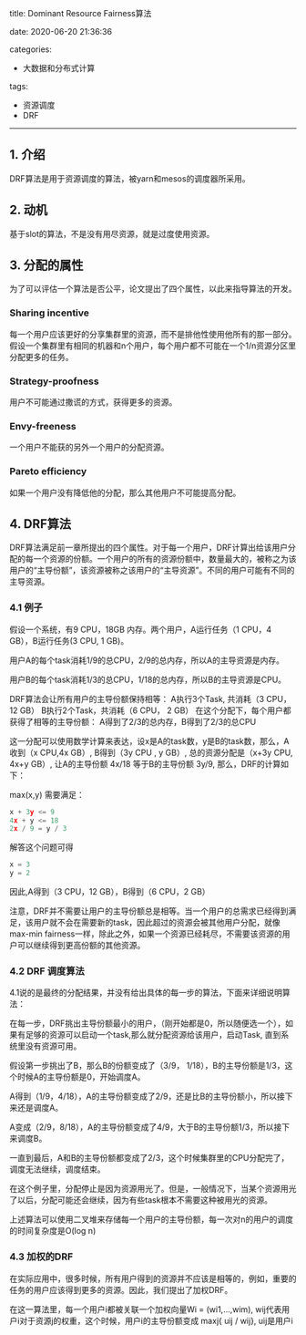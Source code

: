 title: Dominant Resource Fairness算法

date: 2020-06-20 21:36:36

categories:
- 大数据和分布式计算

tags:
- 资源调度
- DRF

---

## 1. 介绍

DRF算法是用于资源调度的算法，被yarn和mesos的调度器所采用。

## 2. 动机

基于slot的算法，不是没有用尽资源，就是过度使用资源。

## 3. 分配的属性

为了可以评估一个算法是否公平，论文提出了四个属性，以此来指导算法的开发。

### Sharing incentive

每一个用户应该更好的分享集群里的资源，而不是排他性使用他所有的那一部分。假设一个集群里有相同的机器和n个用户，每个用户都不可能在一个1/n资源分区里分配更多的任务。

### Strategy-proofness

用户不可能通过撒谎的方式，获得更多的资源。

### Envy-freeness

一个用户不能获的另外一个用户的分配资源。

### Pareto efficiency

如果一个用户没有降低他的分配，那么其他用户不可能提高分配。

## 4. DRF算法

DRF算法满足前一章所提出的四个属性。对于每一个用户，DRF计算出给该用户分配的每一个资源的份额。一个用户的所有的资源份额中，数量最大的，被称之为该用户的“主导份额”，该资源被称之该用户的“主导资源”。不同的用户可能有不同的主导资源。

### 4.1 例子

假设一个系统，有9 CPU，18GB 内存。两个用户，A运行任务（1 CPU，4 GB），B运行任务(3 CPU, 1 GB)。

用户A的每个task消耗1/9的总CPU，2/9的总内存，所以A的主导资源是内存。

用户B的每个task消耗1/3的总CPU，1/18的总内存，所以B的主导资源是CPU。

DRF算法会让所有用户的主导份额保持相等：
A执行3个Task, 共消耗（3 CPU， 12 GB）
B执行2个Task，共消耗（6 CPU， 2 GB）
在这个分配下，每个用户都获得了相等的主导份额：
A得到了2/3的总内存，B得到了2/3的总CPU

这一分配可以使用数学计算来表达，设x是A的task数，y是B的task数，那么，A收到（x CPU,4x GB）, B得到（3y CPU , y GB）, 总的资源分配是（x+3y CPU, 4x+y GB）, 让A的主导份额 4x/18 等于B的主导份额 3y/9, 那么，DRF的计算如下：

max(x,y)
需要满足：

```c
x + 3y <= 9
4x + y <= 18
2x / 9 = y / 3
```

解答这个问题可得

```c
x = 3
y = 2
```

因此,A得到（3 CPU，12 GB），B得到（6 CPU，2 GB）

注意，DRF并不需要让用户的主导份额总是相等。当一个用户的总需求已经得到满足，该用户就不会在需要新的task，因此超过的资源会被其他用户分配，就像max-min fairness一样，除此之外，如果一个资源已经耗尽，不需要该资源的用户可以继续得到更高份额的其他资源。

### 4.2 DRF 调度算法

4.1说的是最终的分配结果，并没有给出具体的每一步的算法，下面来详细说明算法：

在每一步，DRF挑出主导份额最小的用户，（刚开始都是0，所以随便选一个），如果有足够的资源可以启动一个task,那么就分配资源给该用户，启动Task, 直到系统里没有资源可用。

假设第一步挑出了B，那么B的份额变成了（3/9， 1/18），B的主导份额是1/3，这个时候A的主导份额是0，开始调度A。

A得到（1/9，4/18），A的主导份额变成了2/9，还是比B的主导份额小，所以接下来还是调度A。

A变成（2/9，8/18），A的主导份额变成了4/9，大于B的主导份额1/3，所以接下来调度B。

一直到最后，A和B的主导份额都变成了2/3，这个时候集群里的CPU分配完了，调度无法继续，调度结束。

在这个例子里，分配停止是因为资源用光了。但是，一般情况下，当某个资源用光了以后，分配可能还会继续，因为有些task根本不需要这种被用光的资源。

上述算法可以使用二叉堆来存储每一个用户的主导份额，每一次对n的用户的调度的时间复杂度是O(log n)

### 4.3 加权的DRF

在实际应用中，很多时候，所有用户得到的资源并不应该是相等的，例如，重要的任务的用户应该得到更多的资源。因此，我们提出了加权DRF。

在这一算法里，每一个用户i都被关联一个加权向量Wi = (wi1,...,wim), wij代表用户i对于资源j的权重，这个时候，用户i的主导份额变成 maxj{ uij / wij}, uij是用户i
